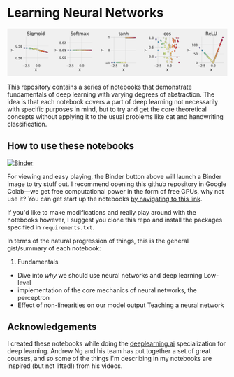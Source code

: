 # Learning Neural Networks

![splash](splash.png)

This repository contains a series of notebooks that demonstrate fundamentals of deep learning
with varying degrees of abstraction. The idea is that each notebook covers a part of deep learning
not necessarily with specific purposes in mind, but to try and get the core theoretical concepts
without applying it to the usual problems like cat and handwriting classification.

## How to use these notebooks

[![Binder](https://mybinder.org/badge_logo.svg)](https://mybinder.org/v2/gh/laserkelvin/learning-neural-networks/master)

For viewing and easy playing, the Binder button above will launch a Binder
image to try stuff out. I recommend opening this github repository in Google
Colab—we get free computational power in the form of free GPUs, why not use it?
You can get start up the notebooks [by navigating to this
link](https://colab.research.google.com/github/laserkelvin/learning-neural-networks).

If you'd like to make modifications and really play around with the notebooks
however, I suggest you clone this repo and install the packages specified in
`requirements.txt`.

In terms of the natural progression of things, this is the general gist/summary
of each notebook:

1. Fundamentals
  - Dive into _why_ we should use neural networks and deep learning Low-level
  - implementation of the core mechanics of neural networks, the perceptron
  - Effect of non-linearities on our model output Teaching a neural network

## Acknowledgements

I created these notebooks while doing the
[deeplearning.ai](https://www.coursera.org/specializations/deep-learning)
specialization for deep learning. Andrew Ng and his team has put together a set
of great courses, and so some of the things I'm describing in my notebooks are
inspired (but not lifted!) from his videos.

